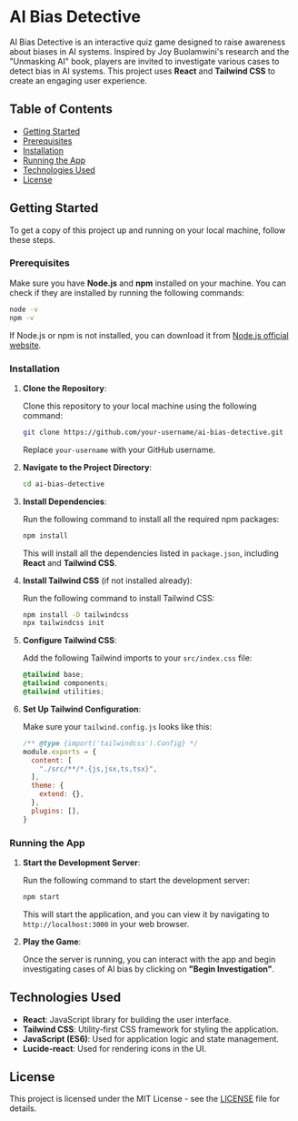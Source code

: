 # AI Bias Detective

AI Bias Detective is an interactive quiz game designed to raise awareness about biases in AI systems. Inspired by Joy Buolamwini's research and the "Unmasking AI" book, players are invited to investigate various cases to detect bias in AI systems. This project uses **React** and **Tailwind CSS** to create an engaging user experience.

## Table of Contents
- [Getting Started](#getting-started)
- [Prerequisites](#prerequisites)
- [Installation](#installation)
- [Running the App](#running-the-app)
- [Technologies Used](#technologies-used)
- [License](#license)

## Getting Started
To get a copy of this project up and running on your local machine, follow these steps.

### Prerequisites

Make sure you have **Node.js** and **npm** installed on your machine. You can check if they are installed by running the following commands:

```sh
node -v
npm -v
```
If Node.js or npm is not installed, you can download it from [Node.js official website](https://nodejs.org/).

### Installation

1. **Clone the Repository**:

   Clone this repository to your local machine using the following command:

   ```sh
   git clone https://github.com/your-username/ai-bias-detective.git
   ```

   Replace `your-username` with your GitHub username.

2. **Navigate to the Project Directory**:

   ```sh
   cd ai-bias-detective
   ```

3. **Install Dependencies**:

   Run the following command to install all the required npm packages:

   ```sh
   npm install
   ```

   This will install all the dependencies listed in `package.json`, including **React** and **Tailwind CSS**.

4. **Install Tailwind CSS** (if not installed already):

   Run the following command to install Tailwind CSS:

   ```sh
   npm install -D tailwindcss
   npx tailwindcss init
   ```

5. **Configure Tailwind CSS**:

   Add the following Tailwind imports to your `src/index.css` file:

   ```css
   @tailwind base;
   @tailwind components;
   @tailwind utilities;
   ```

6. **Set Up Tailwind Configuration**:

   Make sure your `tailwind.config.js` looks like this:

   ```js
   /** @type {import('tailwindcss').Config} */
   module.exports = {
     content: [
       "./src/**/*.{js,jsx,ts,tsx}",
     ],
     theme: {
       extend: {},
     },
     plugins: [],
   }
   ```

### Running the App

1. **Start the Development Server**:

   Run the following command to start the development server:

   ```sh
   npm start
   ```

   This will start the application, and you can view it by navigating to `http://localhost:3000` in your web browser.

2. **Play the Game**:

   Once the server is running, you can interact with the app and begin investigating cases of AI bias by clicking on **"Begin Investigation"**.

## Technologies Used

- **React**: JavaScript library for building the user interface.
- **Tailwind CSS**: Utility-first CSS framework for styling the application.
- **JavaScript (ES6)**: Used for application logic and state management.
- **Lucide-react**: Used for rendering icons in the UI.

## License

This project is licensed under the MIT License - see the [LICENSE](LICENSE) file for details.


